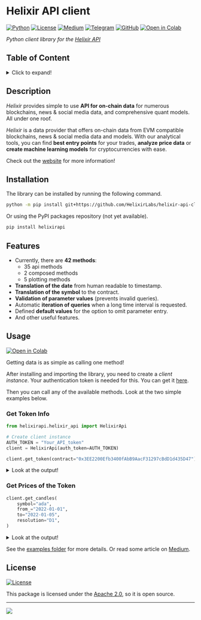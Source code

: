 # Helixir API client

[![Python](https://img.shields.io/badge/Python-14354C?style=flat&logo=python&logoColor=white)](https://www.python.org/)
[![License](https://img.shields.io/badge/License-Apache_2.0-yellow.svg)](LICENSE)
[![Medium](https://img.shields.io/badge/Medium-12100E?style=flat&logo=medium&logoColor=white)](https://medium.com/)
[![Telegram](https://img.shields.io/badge/Telegram-2CA5E0?style=flat&logo=telegram&logoColor=white)]()
[![GitHub](https://img.shields.io/badge/GitHub-100000?style=flat&logo=github&logoColor=white)](https://github.com/HelixirLabs)
[![Open in Colab](https://colab.research.google.com/assets/colab-badge.svg)](https://github.com/HelixirLabs/helixir-api-client/examples/Example.ipynb)

_Python client library for the [Helixir API](https://helixir.io/helixir-api)_


## Table of Content
<details>
<summary>Click to expand!</summary>

- [Description](#description)
- [Installation](#installation)
- [Features](#features)
- [Usage](#usage)
- [License](#license)
</details>


## Description
_Helixir_ provides simple to use **API for on-chain data** for numerous blockchains, news & social media data, and comprehensive quant models.
All under one roof.

_Helixir_ is a data provider that offers on-chain data from EVM compatible blockchains, news & social media data and models.
With our analytical tools, you can find **best entry points** for your trades, **analyze price data** or **create machine learning models** for cryptocurrencies with ease.

Check out the [website](https://helixir.io/) for more information!


## Installation

The library can be installed by running the following command.
```bash
python -m pip install git+https://github.com/HelixirLabs/helixir-api-client
```

Or using the PyPI packages repository (not yet available).

```bash
pip install helixirapi
```

## Features

- Currently, there are **42 methods**:
    - 35 api methods
    - 2 composed methods
    - 5 plotting methods
- **Translation of the date** from human readable to timestamp.
- **Translation of the symbol** to the contract.
- **Validation of parameter values** (prevents invalid queries).
- Automatic **iteration of queries** when a long time interval is requested.
- Defined **default values** for the option to omit parameter entry.
- And other useful features.


## Usage
[![Open in Colab](https://colab.research.google.com/assets/colab-badge.svg)](https://github.com/HelixirLabs/helixir-api-client/examples/Example.ipynb)

Getting data is as simple as calling one method!

After installing and importing the library, you need to create a _client instance_. Your authentication token is needed for this.
You can get it [here](TBA-TODO).

Then you can call any of the available methods.
Look at the two simple examples below.

### Get Token Info
```python
from helixirapi.helixir_api import HelixirApi

# Create client instance
AUTH_TOKEN = "Your_API_token"
client = HelixirApi(auth_token=AUTH_TOKEN)

client.get_token(contract="0x3EE2200Efb3400fAbB9AacF31297cBdD1d435D47")
```

<details>
<summary>Look at the output!</summary>

```
TokenResponse(
	name = Cardano Token,
	symbol = ADA,
	chain = BSC,
	decimals = 18.0,
	total_supply = 280000000.0,
	circulating_supply = 279993957.59734946,
	contract = 0x3EE2200Efb3400fAbB9AacF31297cBdD1d435D47,
)
```
</details>

### Get Prices of the Token
```python
client.get_candles(
    symbol="ada",
    from_="2022-01-01",
    to="2022-01-05",
    resolution="D1",
)
```

<details>
<summary>Look at the output!</summary>

```
[TokenPriceResponse(
 	time = 2021-12-31 00:00:00+00:00,
 	open = 1.3519262223018684,
 	high = 1.3812944903325324,
 	low = 1.2825855912353177,
 	close = 1.3117495628222282,
 ), TokenPriceResponse(
 	time = 2022-01-01 00:00:00+00:00,
 	open = 1.31175497388127,
 	high = 1.3722737725220566,
 	low = 1.311355140603232,
 	close = 1.371954964715582,
 ), TokenPriceResponse(
 	time = 2022-01-02 00:00:00+00:00,
 	open = 1.3718519000123486,
 	high = 1.3879185193567507,
 	low = 1.3469761448201745,
 	close = 1.3770684350522369,
 ), TokenPriceResponse(
 	time = 2022-01-03 00:00:00+00:00,
 	open = 1.3771325533135665,
 	high = 1.377167311599185,
 	low = 1.311636015481185,
 	close = 1.3171815488561158,
 )]
```
</details>


See the [examples folder](examples) for more details.
Or read some article on [Medium](https://medium.com/).

## License
[![License](https://img.shields.io/badge/License-Apache_2.0-yellow.svg)](LICENSE)

This package is licensed under the [Apache 2.0](LICENSE), so it is open source.

-------------------------------------------

[![](https://img.shields.io/badge/back%20to%20top-%E2%86%A9-blue)](#helixir-api-client)
